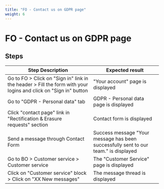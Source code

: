 ```yaml
---
title: "FO - Contact us on GDPR page"
weight: 6
---
```


# FO - Contact us on GDPR page
## Steps
| Step Description | Expected result |
| ----- | ----- |
| Go to FO > Click on "Sign in" link in the header > Fill the form with your logins and click on "Sign in" button | "Your account" page is displayed |
| Go to "GDPR - Personal data" tab | GDPR - Personal data page is displayed |
| Click "contact page" link in "Rectification & Erasure requests" section | Contact form is displayed |
| Send a message through Contact Form | Success message "Your message has been successfully sent to our team." is displayed |
| Go to BO > Customer service > Customer service | The "Customer Service" page is displayed |
| Click on "Customer service" block > Click on "XX New messages" | The message thread is displayed |
